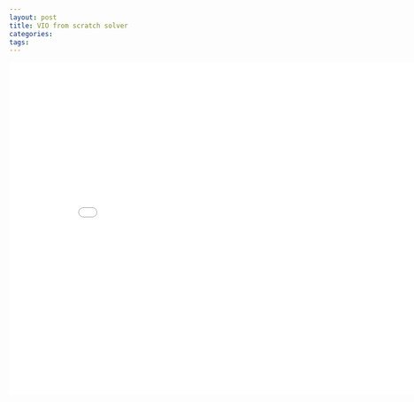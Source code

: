 ```yaml
---
layout: post
title: VIO from scratch solver 
categories:
tags:
---
```


<center><embed src="/pdfs/posts/VIO from scratch 6-2.pdf" width="850" height="600"></center>

